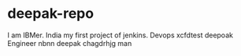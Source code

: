 # deepak-repo
I am IBMer.
India
my first project of jenkins.
Devops 
xcfdtest
deepoak 
Engineer
nbnn
deepak chagdrhjg
man
